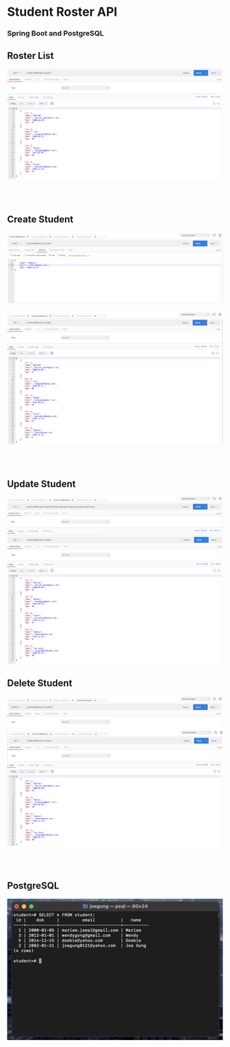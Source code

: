# Student Roster API
### Spring Boot and PostgreSQL


## Roster List
![Alt text](demo-images/getmapping.png?raw=true "getmapping")

<br><br>

## Create Student
![Alt text](demo-images/postmapping.png?raw=true "postmapping")
<br>

![Alt text](demo-images/postmapping2.png?raw=true "getmapping")

<br><br>

## Update Student
![Alt text](demo-images/putmapping.png?raw=true "putmapping")
<br>
![Alt text](demo-images/putmapping2.png?raw=true "putmapping2")

## Delete Student
![Alt text](demo-images/deletemapping.png?raw=true "deletemapping")
<br>
![Alt text](demo-images/deletemapping2.png?raw=true "deletemapping2")

<br><br>

## PostgreSQL
![Alt text](demo-images/postgresql.png?raw=true "postgresql")
